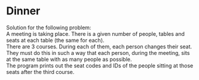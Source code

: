 # Dinner

Solution for the following problem:<br/>
A meeting is taking place. There is a given number of people, tables and seats at each table (the same for each).<br/>
There are 3 courses. During each of them, each person changes their seat. They must do this in such a way that each person, during the meeting, sits at the same table with as many people as possible.<br/>
The program prints out the seat codes and IDs of the people sitting at those seats after the third course.


